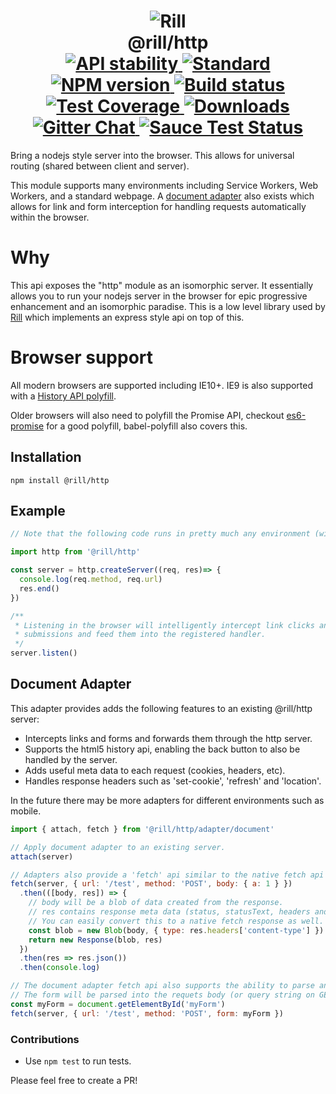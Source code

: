 <h1 align="center">
  <!-- Logo -->
  <img src="https://raw.githubusercontent.com/rill-js/rill/master/Rill-Icon.jpg" alt="Rill"/>
  <br/>
  @rill/http
	<br/>

  <!-- Stability -->
  <a href="https://nodejs.org/api/documentation.html#documentation_stability_index">
    <img src="https://img.shields.io/badge/stability-stable-brightgreen.svg?style=flat-square" alt="API stability"/>
  </a>
  <!-- Standard -->
  <a href="https://github.com/feross/standard">
    <img src="https://img.shields.io/badge/code%20style-standard-brightgreen.svg?style=flat-square" alt="Standard"/>
  </a>
  <!-- NPM version -->
  <a href="https://npmjs.org/package/@rill/http">
    <img src="https://img.shields.io/npm/v/@rill/http.svg?style=flat-square" alt="NPM version"/>
  </a>
  <!-- Travis build -->
  <a href="https://travis-ci.org/rill-js/http">
  <img src="https://img.shields.io/travis/rill-js/http.svg?style=flat-square" alt="Build status"/>
  </a>
  <!-- Coveralls coverage -->
  <a href="https://coveralls.io/github/rill-js/http">
    <img src="https://img.shields.io/coveralls/rill-js/http.svg?style=flat-square" alt="Test Coverage"/>
  </a>
  <!-- Downloads -->
  <a href="https://npmjs.org/package/@rill/http">
    <img src="https://img.shields.io/npm/dm/@rill/http.svg?style=flat-square" alt="Downloads"/>
  </a>
  <!-- Gitter chat -->
  <a href="https://gitter.im/rill-js/rill">
    <img src="https://img.shields.io/gitter/room/rill-js/rill.svg?style=flat-square" alt="Gitter Chat"/>
  </a>
  <!-- Saucelabs -->
  <a href="https://saucelabs.com/u/rill-js">
    <img src="https://saucelabs.com/browser-matrix/rill-js.svg" alt="Sauce Test Status"/>
  </a>
</h1>

Bring a nodejs style server into the browser. This allows for universal routing (shared between client and server).

This module supports many environments including Service Workers, Web Workers, and a standard webpage. A [document adapter](#document-adapter) also exists which allows for link and form interception for handling requests automatically within the browser.

# Why
This api exposes the "http" module as an isomorphic server. It essentially allows you to run your nodejs server in the browser for epic progressive enhancement and an isomorphic paradise. This is a low level library used by [Rill](https://github.com/rill-js/rill) which implements an express style api on top of this.

# Browser support
All modern browsers are supported including IE10+. IE9 is also supported with a [History API polyfill](https://github.com/devote/HTML5-History-API).

Older browsers will also need to polyfill the Promise API, checkout [es6-promise](https://github.com/stefanpenner/es6-promise) for a good polyfill, babel-polyfill also covers this.

## Installation

```console
npm install @rill/http
```

## Example

```javascript
// Note that the following code runs in pretty much any environment (with optional babel transpilation).

import http from '@rill/http'

const server = http.createServer((req, res)=> {
  console.log(req.method, req.url)
  res.end()
})

/**
 * Listening in the browser will intelligently intercept link clicks and form
 * submissions and feed them into the registered handler.
 */
server.listen()
```

## Document Adapter
This adapter provides adds the following features to an existing @rill/http server:

* Intercepts links and forms and forwards them through the http server.
* Supports the html5 history api, enabling the back button to also be handled by the server.
* Adds useful meta data to each request (cookies, headers, etc).
* Handles response headers such as 'set-cookie', 'refresh' and 'location'.

In the future there may be more adapters for different environments such as mobile.

```javascript
import { attach, fetch } from '@rill/http/adapter/document'

// Apply document adapter to an existing server.
attach(server)

// Adapters also provide a 'fetch' api similar to the native fetch api to request things from a server.
fetch(server, { url: '/test', method: 'POST', body: { a: 1 } })
  .then(([body, res]) => {
    // body will be a blob of data created from the response.
    // res contains response meta data (status, statusText, headers and url).
    // You can easily convert this to a native fetch response as well.
    const blob = new Blob(body, { type: res.headers['content-type'] })
    return new Response(blob, res)
  })
  .then(res => res.json())
  .then(console.log)

// The document adapter fetch api also supports the ability to parse an html form.
// The form will be parsed into the requets body (or query string on GET requests).
const myForm = document.getElementById('myForm')
fetch(server, { url: '/test', method: 'POST', form: myForm })
```

### Contributions

* Use `npm test` to run tests.

Please feel free to create a PR!
